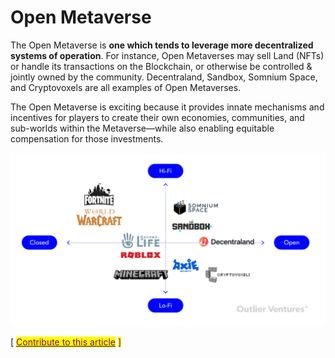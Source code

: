 # Open Metaverse

The Open Metaverse is **one which tends to leverage more decentralized systems of operation**. For instance, Open Metaverses may sell Land (NFTs) or handle its transactions on the Blockchain, or otherwise be controlled & jointly owned by the community. Decentraland, Sandbox, Somnium Space, and Cryptovoxels are all examples of Open Metaverses.

The Open Metaverse is exciting because it provides innate mechanisms and incentives for players to create their own economies, communities, and sub-worlds within the Metaverse—while also enabling equitable compensation for those investments.

![](<../../.gitbook/assets/image (3).png>)



\[ [<mark style="color:purple;">Contribute to this article</mark>](https://github.com/the-metaverse/public-wiki) <mark style="color:purple;">]</mark>
